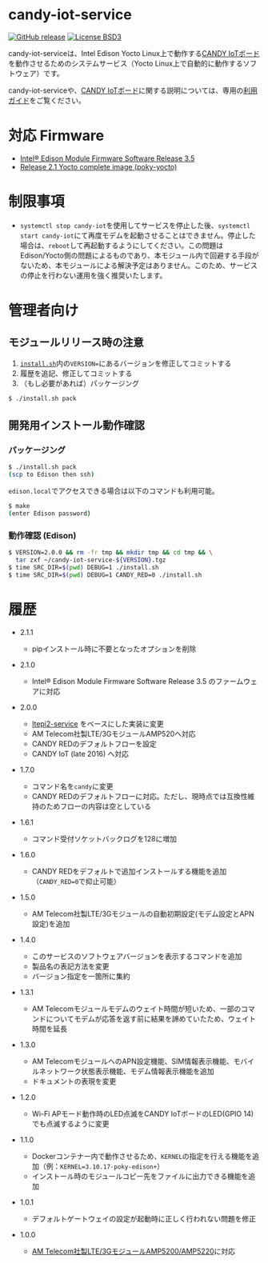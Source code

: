 candy-iot-service
===

[![GitHub release](https://img.shields.io/github/release/CANDY-LINE/candy-iot-service.svg)](https://github.com/CANDY-LINE/candy-iot-service/releases/latest)
[![License BSD3](https://img.shields.io/github/license/CANDY-LINE/candy-iot-service.svg)](http://opensource.org/licenses/BSD-3-Clause)

candy-iot-serviceは、Intel Edison Yocto Linux上で動作する[CANDY IoTボード](http://www.candy-line.io/proandsv.html#candyiot)を動作させるためのシステムサービス（Yocto Linux上で自動的に動作するソフトウェア）です。

candy-iot-serviceや、[CANDY IoTボード](http://www.candy-line.io/proandsv.html#candyiot)に関する説明については、専用の[利用ガイド](https://github.com/CANDY-LINE/CANDY-IoT-info/blob/master/README.md)をご覧ください。

# 対応 Firmware

- [Intel® Edison Module Firmware Software Release 3.5](https://downloadmirror.intel.com/26028/eng/iot-devkit-prof-dev-image-edison-20160606.zip)
- [Release 2.1 Yocto complete image (poky-yocto)](http://downloadmirror.intel.com/25384/eng/edison-iotdk-image-280915.zip)

# 制限事項

- `systemctl stop candy-iot`を使用してサービスを停止した後、`systemctl start candy-iot`にて再度モデムを起動させることはできません。停止した場合は、`reboot`して再起動するようにしてください。この問題はEdison/Yocto側の問題によるものであり、本モジュール内で回避する手段がないため、本モジュールによる解決予定はありません。このため、サービスの停止を行わない運用を強く推奨いたします。

# 管理者向け
## モジュールリリース時の注意

1. [`install.sh`](/install.sh)内の`VERSION=`にあるバージョンを修正してコミットする
1. 履歴を追記、修正してコミットする
1. （もし必要があれば）パッケージング
```bash
$ ./install.sh pack
```

## 開発用インストール動作確認

### パッケージング

```bash
$ ./install.sh pack
(scp to Edison then ssh)
```

`edison.local`でアクセスできる場合は以下のコマンドも利用可能。
```bash
$ make
(enter Edison password)
```

### 動作確認 (Edison)

```bash
$ VERSION=2.0.0 && rm -fr tmp && mkdir tmp && cd tmp && \
  tar zxf ~/candy-iot-service-${VERSION}.tgz
$ time SRC_DIR=$(pwd) DEBUG=1 ./install.sh
$ time SRC_DIR=$(pwd) DEBUG=1 CANDY_RED=0 ./install.sh
```

# 履歴
* 2.1.1
  - pipインストール時に不要となったオプションを削除

* 2.1.0
  - Intel® Edison Module Firmware Software Release 3.5 のファームウェアに対応

* 2.0.0
  - [ltepi2-service](https://github.com/CANDY-LINE/ltepi2-service) をベースにした実装に変更
  - AM Telecom社製LTE/3GモジュールAMP520へ対応
  - CANDY REDのデフォルトフローを設定
  - CANDY IoT (late 2016) へ対応

* 1.7.0
  - コマンド名を`candy`に変更
  - CANDY REDのデフォルトフローに対応。ただし、現時点では互換性維持のためフローの内容は空としている

* 1.6.1
  - コマンド受付ソケットバックログを128に増加

* 1.6.0
  - CANDY REDをデフォルトで追加インストールする機能を追加（`CANDY_RED=0`で抑止可能）

* 1.5.0
  - AM Telecom社製LTE/3Gモジュールの自動初期設定(モデム設定とAPN設定)を追加

* 1.4.0
  - このサービスのソフトウェアバージョンを表示するコマンドを追加
  - 製品名の表記方法を変更
  - バージョン指定を一箇所に集約

* 1.3.1
  - AM Telecomモジュールモデムのウェイト時間が短いため、一部のコマンドについてモデムが応答を返す前に結果を諦めていたため、ウェイト時間を延長

* 1.3.0
  - AM TelecomモジュールへのAPN設定機能、SIM情報表示機能、モバイルネットワーク状態表示機能、モデム情報表示機能を追加
  - ドキュメントの表現を変更

* 1.2.0
  - Wi-Fi APモード動作時のLED点滅をCANDY IoTボードのLED(GPIO 14)でも点滅するように変更

* 1.1.0
  - Dockerコンテナー内で動作させるため、`KERNEL`の指定を行える機能を追加（例：`KERNEL=3.10.17-poky-edison+`）
  - インストール時のモジュールコピー先をファイルに出力できる機能を追加

* 1.0.1
  - デフォルトゲートウェイの設定が起動時に正しく行われない問題を修正

* 1.0.0
  - [AM Telecom社製LTE/3GモジュールAMP5200/AMP5220](http://www.amtel.co.jp/english/product/list?category=1020)に対応
